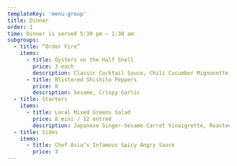 ```yaml
---
templateKey: 'menu-group'
title: Dinner
order: 1
time: Dinner is served 5:30 pm – 1:30 am
subgroups:
  - title: “Order Fire”
    items:
      - title: Oysters on the Half Shell
        price: 3 each
        description: Classic Cocktail Sauce, Chili Cucumber Mignonette
      - title: Blistered Shishito Peppers
        price: 8
        description: Sesame, Crispy Garlic
  - title: Starters
    items:
      - title: Local Mixed Greens Salad
        price: 8 mini / 12 entreé
        description: Japanese Ginger-Sesame Carrot Vinaigrette, Roasted Kale
  - title: Sides
    items:
      - title: Chef Asia’s Infamous Spicy Angry Sauce
        price: 3
---
```

